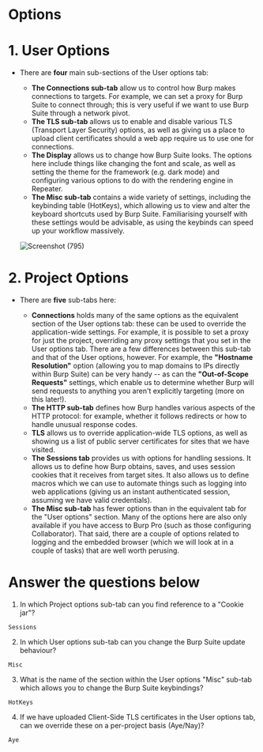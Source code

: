 # Options

# 1. User Options

- There are **four** main sub-sections of the User options tab:

    - **The Connections sub-tab** allow us to control how Burp makes connections to targets. For example, we can set a proxy for Burp Suite to connect through; this is very useful if we want to use Burp Suite through a network pivot.
    - **The TLS sub-tab** allows us to enable and disable various TLS (Transport Layer Security) options, as well as giving us a place to upload client certificates should a web app require us to use one for connections.
    - **The Display** allows us to change how Burp Suite looks. The options here include things like changing the font and scale, as well as setting the theme for the framework (e.g. dark mode) and configuring various options to do with the rendering engine in Repeater.
    - **The Misc sub-tab** contains a wide variety of settings, including the keybinding table (HotKeys), which allowing us to view and alter the keyboard shortcuts used by Burp Suite. Familiarising yourself with these settings would be advisable, as using the keybinds can speed up your workflow massively.

  ![Screenshot (795)](https://user-images.githubusercontent.com/63872951/182176247-db31bbc1-5d47-4ec2-a409-c25e61e5c247.png)

# 2. Project Options

- There are **five** sub-tabs here:

    - **Connections** holds many of the same options as the equivalent section of the User options tab: these can be used to override the application-wide settings. For example, it is possible to set a proxy for just the project, overriding any proxy settings that you set in the User options tab. There are a few differences between this sub-tab and that of the User options, however. For example, the **"Hostname Resolution"** option (allowing you to map domains to IPs directly within Burp Suite) can be very handy -- as can the **"Out-of-Scope Requests"** settings, which enable  us to determine whether Burp will send requests to anything you aren't explicitly targeting (more on this later!).
    - **The HTTP sub-tab** defines how Burp handles various aspects of the HTTP protocol: for example, whether it follows redirects or how to handle unusual response codes.
    - **TLS** allows us to override application-wide TLS options, as well as showing us a list of public server certificates for sites that we have visited.
    - **The Sessions tab** provides us with options for handling sessions. It allows us to define how Burp obtains, saves, and uses session cookies that it receives from target sites. It also allows us to define macros which we can use to automate things such as logging into web applications (giving us an instant authenticated session, assuming we have valid credentials).
    - **The Misc sub-tab** has fewer options than in the equivalent tab for the "User options" section. Many of the options here are also only available if you have access to Burp Pro (such as those configuring Collaborator). That said, there are a couple of options related to logging and the embedded browser (which we will look at in a couple of tasks) that are well worth perusing.

# Answer the questions below



1. In which Project options sub-tab can you find reference to a "Cookie jar"?
```
Sessions
```
2. In which User options sub-tab can you change the Burp Suite update behaviour?
```
Misc
```
3. What is the name of the section within the User options "Misc" sub-tab which allows you to change the Burp Suite keybindings?
```
HotKeys
```
4. If we have uploaded Client-Side TLS certificates in the User options tab, can we override these on a per-project basis (Aye/Nay)?
```
Aye
```
